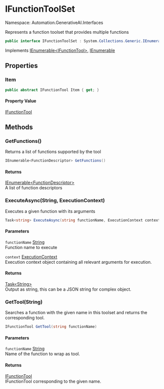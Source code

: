 # IFunctionToolSet

Namespace: Automation.GenerativeAI.Interfaces

Represents a function toolset that provides multiple functions

```csharp
public interface IFunctionToolSet : System.Collections.Generic.IEnumerable`1[[Automation.GenerativeAI.Interfaces.IFunctionTool, GenerativeAI, Version=1.1.8661.30687, Culture=neutral, PublicKeyToken=null]], System.Collections.IEnumerable
```

Implements [IEnumerable&lt;IFunctionTool&gt;](https://docs.microsoft.com/en-us/dotnet/api/system.collections.generic.ienumerable-1), [IEnumerable](https://docs.microsoft.com/en-us/dotnet/api/system.collections.ienumerable)

## Properties

### **Item**

```csharp
public abstract IFunctionTool Item { get; }
```

#### Property Value

[IFunctionTool](./automation.generativeai.interfaces.ifunctiontool.md)<br>

## Methods

### **GetFunctions()**

Returns a list of functions supported by the tool

```csharp
IEnumerable<FunctionDescriptor> GetFunctions()
```

#### Returns

[IEnumerable&lt;FunctionDescriptor&gt;](https://docs.microsoft.com/en-us/dotnet/api/system.collections.generic.ienumerable-1)<br>
A list of function descriptors

### **ExecuteAsync(String, ExecutionContext)**

Executes a given function with its arguments

```csharp
Task<string> ExecuteAsync(string functionName, ExecutionContext context)
```

#### Parameters

`functionName` [String](https://docs.microsoft.com/en-us/dotnet/api/system.string)<br>
Function name to execute

`context` [ExecutionContext](./automation.generativeai.interfaces.executioncontext.md)<br>
Execution context object containing all relevant arguments for execution.

#### Returns

[Task&lt;String&gt;](https://docs.microsoft.com/en-us/dotnet/api/system.threading.tasks.task-1)<br>
Output as string, this can be a JSON string for complex object.

### **GetTool(String)**

Searches a function with the given name in this toolset and returns the 
 corresponding tool.

```csharp
IFunctionTool GetTool(string functionName)
```

#### Parameters

`functionName` [String](https://docs.microsoft.com/en-us/dotnet/api/system.string)<br>
Name of the function to wrap as tool.

#### Returns

[IFunctionTool](./automation.generativeai.interfaces.ifunctiontool.md)<br>
IFunctionTool corresponding to the given name.

